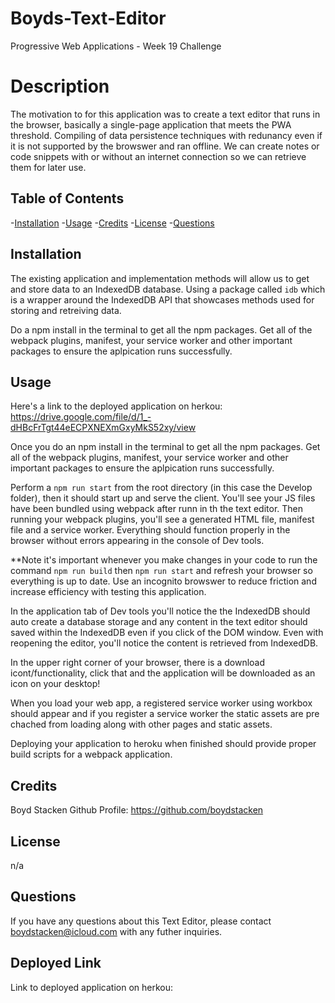 # Boyds-Text-Editor
Progressive Web Applications - Week 19 Challenge

# Description

The motivation to for this application was to create a text editor that runs in the browser, basically a single-page application that meets the PWA threshold. Compiling of data persistence techniques with redunancy even if it is not supported by the browswer and ran offline. We can create notes or code snippets with or without an internet connection so we can retrieve them for later use.  

## Table of Contents

-[Installation](#installation)
-[Usage](#usage)
-[Credits](#credits)
-[License](#license)
-[Questions](#questions)

## Installation

The existing application and implementation methods will allow us to get and store data to an IndexedDB database. Using a package called `idb` which is a wrapper around the IndexedDB API that showcases methods used for storing and retreiving data. 

Do a npm install in the terminal to get all the npm packages. Get all of the webpack plugins, manifest, your service worker and other important packages to ensure the aplpication runs successfully.


## Usage

Here's a link to the deployed application on herkou: https://drive.google.com/file/d/1_-dHBcFrTgt44eECPXNEXmGxyMkS52xy/view

Once you do an npm install in the terminal to get all the npm packages. Get all of the webpack plugins, manifest, your service worker and other important packages to ensure the aplpication runs successfully.

Perform a `npm run start` from the root directory (in this case the Develop folder), then it should start up and serve the client. You'll see your JS files have been bundled using webpack after runn in th the text editor. Then running your webpack plugins, you'll see a generated HTML file, manifest file and a service worker. Everything should function properly in the browser without errors appearing in the console of Dev tools.

**Note it's important whenever you make changes in your code to run the command `npm run build` then `npm run start` and refresh your browser so everything is up to date. Use an incognito browswer to reduce friction and increase efficiency with testing this application.

In the application tab of Dev tools you'll notice the the IndexedDB should auto create a database storage and any content in the text editor should saved within the IndexedDB even if you click of the DOM window. Even with reopening the editor, you'll notice the content is retrieved from IndexedDB. 

In the upper right corner of your browser, there is a download icont/functionality, click that and the application will be downloaded as an icon on your desktop! 

When you load your web app, a registered service worker using workbox should appear and if you register a service worker the static assets are pre chached from loading along with other pages and static assets.

Deploying your application to heroku when finished should provide proper build scripts for a webpack application.


## Credits

Boyd Stacken
Github Profile: https://github.com/boydstacken

## License

n/a

## Questions

If you have any questions about this Text Editor, please contact boydstacken@icloud.com with any futher inquiries.

## Deployed Link
Link to deployed application on herkou: 
